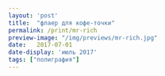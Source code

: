 ```yaml
---
layout: 'post'
title:  "флаер для кофе-точки"
permalink: /print/mr-rich
preview-image: "/img/previews/mr-rich.jpg"
date:   2017-07-01
date-display: 'июль 2017'
tags: ["полиграфия"] 
---
```


<img src="https://i.imgur.com/fwBDm93.jpg" alt=""><br>
<img src="https://i.imgur.com/v3Mdd2v.jpg" alt="">